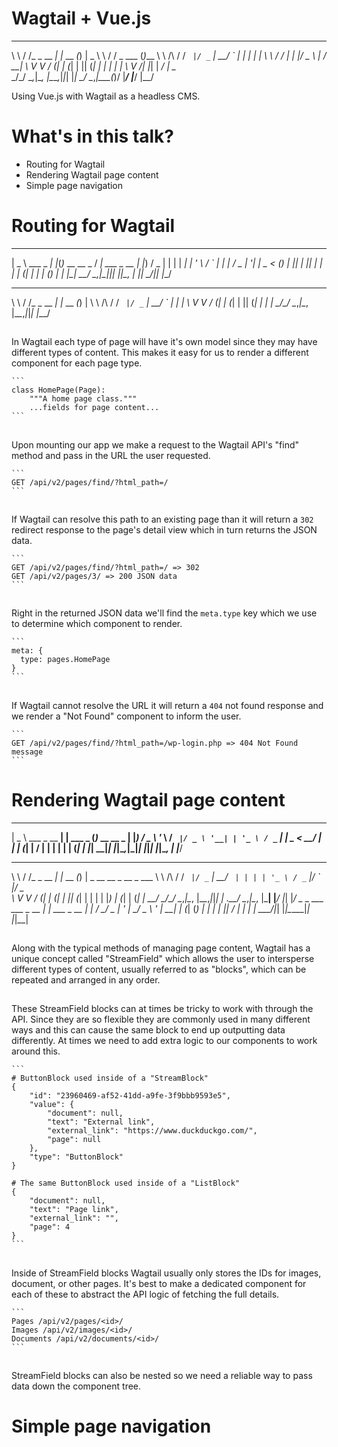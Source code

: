 # Wagtail + Vue.js

__        __          _        _ _          __     __             _
\ \      / /_ _  __ _| |_ __ _(_) |    _    \ \   / /   _  ___   (_)___
 \ \ /\ / / _` |/ _` | __/ _` | | |  _| |_   \ \ / / | | |/ _ \  | / __|
  \ V  V / (_| | (_| | || (_| | | | |_   _|   \ V /| |_| |  __/_ | \__ \
   \_/\_/ \__,_|\__, |\__\__,_|_|_|   |_|      \_/  \__,_|\___(_)/ |___/
                |___/                                          |__/

Using Vue.js with Wagtail as a headless CMS.

# What's in this talk?

- Routing for Wagtail
- Rendering Wagtail page content
- Simple page navigation

# Routing for Wagtail

____             _   _                __
|  _ \ ___  _   _| |_(_)_ __   __ _   / _| ___  _ __
| |_) / _ \| | | | __| | '_ \ / _` | | |_ / _ \| '__|
|  _ < (_) | |_| | |_| | | | | (_| | |  _| (_) | |
|_| \_\___/ \__,_|\__|_|_| |_|\__, | |_|  \___/|_|
                              |___/
__        __          _        _ _
\ \      / /_ _  __ _| |_ __ _(_) |
 \ \ /\ / / _` |/ _` | __/ _` | | |
  \ V  V / (_| | (_| | || (_| | | |
   \_/\_/ \__,_|\__, |\__\__,_|_|_|
                |___/

##
In Wagtail each type of page will have it's own model since they may have different types of content. This makes it easy for us to render a different component for each page type.

    ```
    class HomePage(Page):
        """A home page class."""
        ...fields for page content...
    ```

##
Upon mounting our app we make a request to the Wagtail API's "find" method and pass in the URL the user requested.

    ```
    GET /api/v2/pages/find/?html_path=/
    ```

##
If Wagtail can resolve this path to an existing page than it will return a `302` redirect response to the page's detail view which in turn returns the JSON data.

    ```
    GET /api/v2/pages/find/?html_path=/ => 302
    GET /api/v2/pages/3/ => 200 JSON data
    ```

##
Right in the returned JSON data we'll find the `meta.type` key which we use to determine which component to render.

    ```
    meta: {
      type: pages.HomePage
    }
    ```

##
If Wagtail cannot resolve the URL it will return a `404` not found response and we render a "Not Found" component to inform the user.

    ```
    GET /api/v2/pages/find/?html_path=/wp-login.php => 404 Not Found message
    ```

# Rendering Wagtail page content

____                _           _
|  _ \ ___ _ __   __| | ___ _ __(_)_ __   __ _
| |_) / _ \ '_ \ / _` |/ _ \ '__| | '_ \ / _` |
|  _ <  __/ | | | (_| |  __/ |  | | | | | (_| |
|_| \_\___|_| |_|\__,_|\___|_|  |_|_| |_|\__, |
                                         |___/
__        __          _        _ _
\ \      / /_ _  __ _| |_ __ _(_) |  _ __   __ _  __ _  ___
 \ \ /\ / / _` |/ _` | __/ _` | | | | '_ \ / _` |/ _` |/ _ \
  \ V  V / (_| | (_| | || (_| | | | | |_) | (_| | (_| |  __/
   \_/\_/ \__,_|\__, |\__\__,_|_|_| | .__/ \__,_|\__, |\___|
                |___/               |_|          |___/
                 _             _
  ___ ___  _ __ | |_ ___ _ __ | |_
 / __/ _ \| '_ \| __/ _ \ '_ \| __|
| (_| (_) | | | | ||  __/ | | | |_
 \___\___/|_| |_|\__\___|_| |_|\__|

##
Along with the typical methods of managing page content, Wagtail has a unique concept called "StreamField" which allows the user to intersperse different types of content, usually referred to as "blocks", which can be repeated and arranged in any order.

##
These StreamField blocks can at times be tricky to work with through the API. Since they are so flexible they are commonly used in many different ways and this can cause the same block to end up outputting data differently. At times we need to add extra logic to our components to work around this.

    ```
    # ButtonBlock used inside of a "StreamBlock"
    {
        "id": "23960469-af52-41dd-a9fe-3f9bbb9593e5",
        "value": {
            "document": null,
            "text": "External link",
            "external_link": "https://www.duckduckgo.com/",
            "page": null
        },
        "type": "ButtonBlock"
    }

    # The same ButtonBlock used inside of a "ListBlock"
    {
        "document": null,
        "text": "Page link",
        "external_link": "",
        "page": 4
    }
    ```

##
Inside of StreamField blocks Wagtail usually only stores the IDs for images, document, or other pages. It's best to make a dedicated component for each of these to abstract the API logic of fetching the full details.

    ```
    Pages /api/v2/pages/<id>/
    Images /api/v2/images/<id>/
    Documents /api/v2/documents/<id>/
    ```

##
StreamField blocks can also be nested so we need a reliable way to pass data down the component tree.

# Simple page navigation



